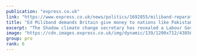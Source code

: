 ```yaml
---
publication: "express.co.uk"
link: "https://www.express.co.uk/news/politics/1692855/miliband-reparations-pakistan-climate-change-cop27-loss-and-damage-vn"
title: "Ed Miliband demands Britain give money to nations like Pakistan "
excerpt: "The Shadow climate change secretary has revealed a Labour Government would commit to giving money to 'poor countries' to help tackle climate change."
image: "https://cdn.images.express.co.uk/img/dynamic/139/1200x712/4385669.jpg?r=1667750775736"
group: pro
rank: 6
---
```

